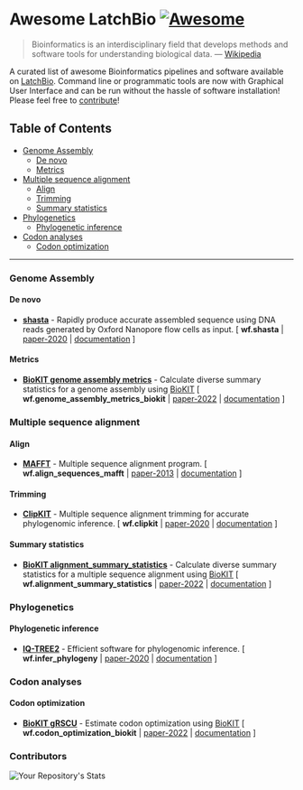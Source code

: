 # Awesome LatchBio [![Awesome](https://cdn.rawgit.com/sindresorhus/awesome/d7305f38d29fed78fa85652e3a63e154dd8e8829/media/badge.svg)](https://github.com/sindresorhus/awesome)

> Bioinformatics is an interdisciplinary field that develops methods and software tools for understanding biological data. — [Wikipedia](https://en.wikipedia.org/wiki/Bioinformatics)

A curated list of awesome Bioinformatics pipelines and software available on [LatchBio](https://console.latch.bio/explore). Command line or programmatic tools are now with Graphical User Interface and can be run without the hassle of software installation! Please feel free to [contribute](CONTRIBUTING.md)!

<!-- START doctoc generated TOC please keep comment here to allow auto update -->
<!-- DON'T EDIT THIS SECTION, INSTEAD RE-RUN doctoc TO UPDATE -->
## Table of Contents

- [Genome Assembly](#genome-assembly)
  - [De novo](#de-novo)
  - [Metrics](#metrics)
- [Multiple sequence alignment](#multiple-sequence-alignment)
  - [Align](#align)
  - [Trimming](#trimming)
  - [Summary statistics](#summary-statistics)
- [Phylogenetics](#phylogenetics)
  - [Phylogenetic inference](#phylogenetic-inference)
- [Codon analyses](#codon-analyses)
  - [Codon optimization](#codon-optimization)

<!-- END doctoc generated TOC please keep comment here to allow auto update -->

---

### Genome Assembly

#### De novo

- **[shasta](https://github.com/chanzuckerberg/shasta)** - Rapidly produce accurate assembled sequence using DNA reads generated by Oxford Nanopore flow cells as input. [ **wf.shasta** | [paper-2020](https://pubmed.ncbi.nlm.nih.gov/32686750) | [documentation](https://chanzuckerberg.github.io/shasta) ]

#### Metrics
- **[BioKIT genome assembly metrics](https://jlsteenwyk.com/BioKIT/)** - Calculate diverse summary statistics for a genome assembly using [BioKIT](https://academic.oup.com/genetics/advance-article-abstract/doi/10.1093/genetics/iyac079/6583183) [ **wf.genome_assembly_metrics_biokit** | [paper-2022](https://academic.oup.com/genetics/advance-article-abstract/doi/10.1093/genetics/iyac079/6583183) | [documentation](https://jlsteenwyk.com/BioKIT/) ]

### Multiple sequence alignment

#### Align
- **[MAFFT](https://mafft.cbrc.jp/alignment/software/)** - Multiple sequence alignment program. [ **wf.align_sequences_mafft** |  [paper-2013](https://academic.oup.com/mbe/article/30/4/772/1073398) | [documentation](https://mafft.cbrc.jp/alignment/software/) ]

#### Trimming
- **[ClipKIT](https://github.com/JLSteenwyk/ClipKIT)** - Multiple sequence alignment trimming for accurate phylogenomic inference. [ **wf.clipkit** | [paper-2020](https://journals.plos.org/plosbiology/article?id=10.1371/journal.pbio.3001007) | [documentation](https://jlsteenwyk.com/ClipKIT/) ]

#### Summary statistics
- **[BioKIT alignment_summary_statistics](https://jlsteenwyk.com/BioKIT/)** - Calculate diverse summary statistics for a multiple sequence alignment using [BioKIT](https://academic.oup.com/genetics/advance-article-abstract/doi/10.1093/genetics/iyac079/6583183) [ **wf.alignment_summary_statistics** | [paper-2022](https://academic.oup.com/genetics/advance-article-abstract/doi/10.1093/genetics/iyac079/6583183) | [documentation](https://jlsteenwyk.com/BioKIT/) ]

### Phylogenetics

#### Phylogenetic inference
- **[IQ-TREE2](http://www.iqtree.org/doc/)** - Efficient software for phylogenomic inference. [ **wf.infer_phylogeny** | [paper-2020](https://doi.org/10.1093/molbev/msaa015) | [documentation](http://www.iqtree.org/doc/) ]

### Codon analyses

#### Codon optimization
- **[BioKIT gRSCU](https://jlsteenwyk.com/BioKIT/)** - Estimate codon optimization using [BioKIT](https://academic.oup.com/genetics/advance-article-abstract/doi/10.1093/genetics/iyac079/6583183) [ **wf.codon_optimization_biokit** | [paper-2022](https://academic.oup.com/genetics/advance-article-abstract/doi/10.1093/genetics/iyac079/6583183) | [documentation](https://jlsteenwyk.com/BioKIT/) ]

### Contributors
![Your Repository's Stats](https://contrib.rocks/image?repo=nahid18/Awesome-LatchBio)

